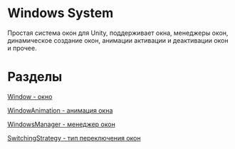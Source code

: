 # Windows System
Простая система окон для Unity, поддерживает окна, менеджеры окон, динамическое создание окон, анимации активации и деактивации окон и прочее.


# Разделы

[Window - окно](Docs/Window%20-%20%D0%BE%D0%BA%D0%BD%D0%BE%201e58b3b3dc36809f9b3ed8bab686e5d8.md)

[WindowAnimation - анимация окна](Docs/WindowAnimation%20-%20%D0%B0%D0%BD%D0%B8%D0%BC%D0%B0%D1%86%D0%B8%D1%8F%20%D0%BE%D0%BA%D0%BD%D0%B0%201e58b3b3dc368045aa3fc9f9dce7f66c.md)

[WindowsManager - менеджер окон](Docs/WindowsManager%20-%20%D0%BC%D0%B5%D0%BD%D0%B5%D0%B4%D0%B6%D0%B5%D1%80%20%D0%BE%D0%BA%D0%BE%D0%BD%201e58b3b3dc3680ab8459c04aad9435b8.md)

[SwitchingStrategy - тип переключения окон](Docs/SwitchingStrategy%20-%20%D1%82%D0%B8%D0%BF%20%D0%BF%D0%B5%D1%80%D0%B5%D0%BA%D0%BB%D1%8E%D1%87%D0%B5%D0%BD%D0%B8%D1%8F%20%D0%BE%D0%BA%D0%BE%D0%BD%201ea8b3b3dc368069bd0cdbcef809fb70.md)